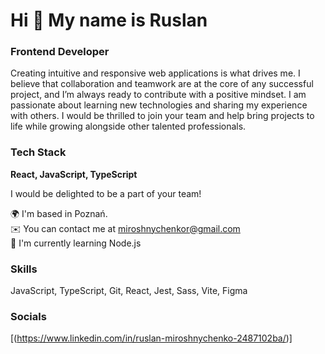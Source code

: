 # Hi 👋 My name is Ruslan

### Frontend Developer

Creating intuitive and responsive web applications is what drives me. I believe that collaboration and teamwork are at the core of any successful project, and I’m always ready to contribute with a positive mindset. I am passionate about learning new technologies and sharing my experience with others. I would be thrilled to join your team and help bring projects to life while growing alongside other talented professionals.

### Tech Stack

**React, JavaScript, TypeScript**

I would be delighted to be a part of your team!

🌍 I'm based in Poznań.  
✉️ You can contact me at [miroshnychenkor@gmail.com](mailto:miroshnychenkor@gmail.com)  
🧠 I'm currently learning Node.js

### Skills

JavaScript, TypeScript, Git, React, Jest, Sass, Vite, Figma

### Socials

[(https://www.linkedin.com/in/ruslan-miroshnychenko-2487102ba/)]

<!--
**mirosaint/mirosaint** is a ✨ _special_ ✨ repository because its `README.md` (this file) appears on your GitHub profile.

Here are some ideas to get you started:

- 🔭 I’m currently working on ...
- 🌱 I’m currently learning ...
- 👯 I’m looking to collaborate on ...
- 🤔 I’m looking for help with ...
- 💬 Ask me about ...
- 📫 How to reach me: ...
- 😄 Pronouns: ...
- ⚡ Fun fact: ...
-->
